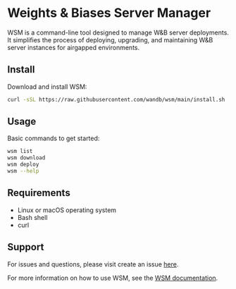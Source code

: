 # Weights & Biases Server Manager

WSM is a command-line tool designed to manage W&B server deployments.
It simplifies the process of deploying, upgrading, and
maintaining W&B server instances for airgapped environments.

## Install

Download and install WSM:

```bash
curl -sSL https://raw.githubusercontent.com/wandb/wsm/main/install.sh | bash /usr/local/bin
```

## Usage

Basic commands to get started:

```bash
wsm list
wsm download
wsm deploy
wsm --help
```

## Requirements

- Linux or macOS operating system
- Bash shell
- curl

## Support

For issues and questions, please visit create an issue [here](https://github.com/wandb/wsm/issues).

For more information on how to use WSM, see the [WSM documentation](https://docs.wandb.ai/guides/hosting/self-managed/operator-airgapped/#install-wsm).
